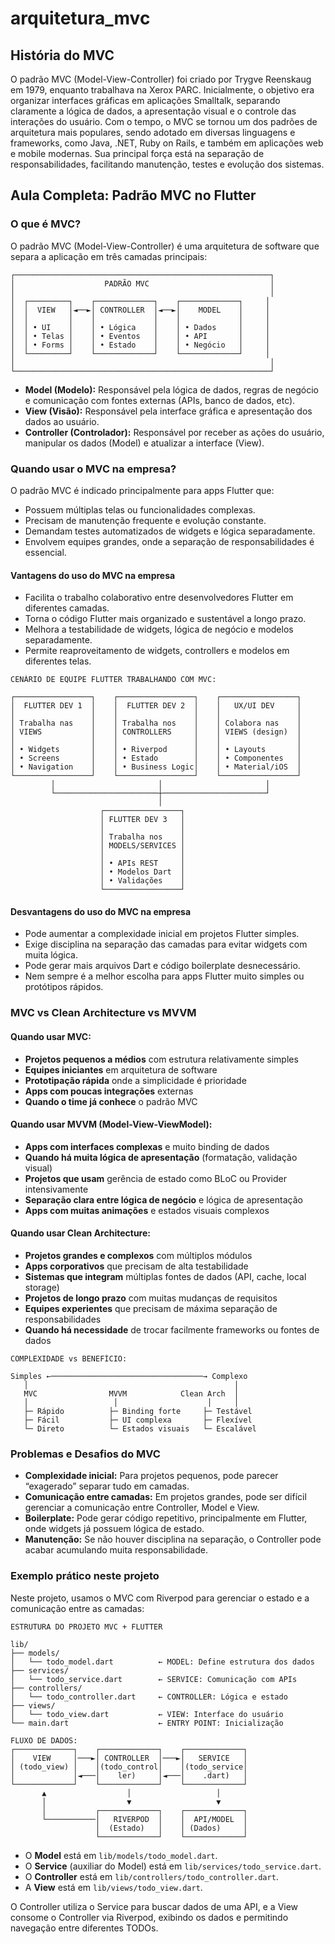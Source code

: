 
# arquitetura_mvc

## História do MVC
O padrão MVC (Model-View-Controller) foi criado por Trygve Reenskaug em 1979, enquanto trabalhava na Xerox PARC. Inicialmente, o objetivo era organizar interfaces gráficas em aplicações Smalltalk, separando claramente a lógica de dados, a apresentação visual e o controle das interações do usuário. Com o tempo, o MVC se tornou um dos padrões de arquitetura mais populares, sendo adotado em diversas linguagens e frameworks, como Java, .NET, Ruby on Rails, e também em aplicações web e mobile modernas. Sua principal força está na separação de responsabilidades, facilitando manutenção, testes e evolução dos sistemas.

## Aula Completa: Padrão MVC no Flutter
### O que é MVC?
O padrão MVC (Model-View-Controller) é uma arquitetura de software que separa a aplicação em três camadas principais:

```
┌─────────────────────────────────────────────────────────┐
│                    PADRÃO MVC                           │
│                                                         │
│  ┌─────────┐    ┌─────────────┐    ┌─────────────┐     │
│  │  VIEW   │◄──►│ CONTROLLER  │◄──►│    MODEL    │     │
│  │         │    │             │    │             │     │
│  │ • UI    │    │ • Lógica    │    │ • Dados     │     │
│  │ • Telas │    │ • Eventos   │    │ • API       │     │
│  │ • Forms │    │ • Estado    │    │ • Negócio   │     │
│  └─────────┘    └─────────────┘    └─────────────┘     │
│                                                         │
└─────────────────────────────────────────────────────────┘
```

- **Model (Modelo):** Responsável pela lógica de dados, regras de negócio e comunicação com fontes externas (APIs, banco de dados, etc).
- **View (Visão):** Responsável pela interface gráfica e apresentação dos dados ao usuário.
- **Controller (Controlador):** Responsável por receber as ações do usuário, manipular os dados (Model) e atualizar a interface (View).


### Quando usar o MVC na empresa?
O padrão MVC é indicado principalmente para apps Flutter que:
- Possuem múltiplas telas ou funcionalidades complexas.
- Precisam de manutenção frequente e evolução constante.
- Demandam testes automatizados de widgets e lógica separadamente.
- Envolvem equipes grandes, onde a separação de responsabilidades é essencial.

#### Vantagens do uso do MVC na empresa
- Facilita o trabalho colaborativo entre desenvolvedores Flutter em diferentes camadas.
- Torna o código Flutter mais organizado e sustentável a longo prazo.
- Melhora a testabilidade de widgets, lógica de negócio e modelos separadamente.
- Permite reaproveitamento de widgets, controllers e modelos em diferentes telas.

```
CENÁRIO DE EQUIPE FLUTTER TRABALHANDO COM MVC:

┌─────────────────┐    ┌─────────────────┐    ┌─────────────────┐
│  FLUTTER DEV 1  │    │  FLUTTER DEV 2  │    │   UX/UI DEV     │
│                 │    │                 │    │                 │
│ Trabalha nas    │    │ Trabalha nos    │    │ Colabora nas    │
│ VIEWS           │    │ CONTROLLERS     │    │ VIEWS (design)  │
│                 │    │                 │    │                 │
│ • Widgets       │    │ • Riverpod      │    │ • Layouts       │
│ • Screens       │    │ • Estado        │    │ • Componentes   │
│ • Navigation    │    │ • Business Logic│    │ • Material/iOS  │
└─────────────────┘    └─────────────────┘    └─────────────────┘
         │                       │                       │
         └───────────────────────┼───────────────────────┘
                                 │
                    ┌─────────────────┐
                    │ FLUTTER DEV 3   │
                    │                 │
                    │ Trabalha nos    │
                    │ MODELS/SERVICES │
                    │                 │
                    │ • APIs REST     │
                    │ • Modelos Dart  │
                    │ • Validações    │
                    └─────────────────┘
```

#### Desvantagens do uso do MVC na empresa
- Pode aumentar a complexidade inicial em projetos Flutter simples.
- Exige disciplina na separação das camadas para evitar widgets com muita lógica.
- Pode gerar mais arquivos Dart e código boilerplate desnecessário.
- Nem sempre é a melhor escolha para apps Flutter muito simples ou protótipos rápidos.

### MVC vs Clean Architecture vs MVVM

#### Quando usar MVC:
- **Projetos pequenos a médios** com estrutura relativamente simples
- **Equipes iniciantes** em arquitetura de software
- **Prototipação rápida** onde a simplicidade é prioridade
- **Apps com poucas integrações** externas
- **Quando o time já conhece** o padrão MVC

#### Quando usar MVVM (Model-View-ViewModel):
- **Apps com interfaces complexas** e muito binding de dados
- **Quando há muita lógica de apresentação** (formatação, validação visual)
- **Projetos que usam** gerência de estado como BLoC ou Provider intensivamente
- **Separação clara entre lógica de negócio** e lógica de apresentação
- **Apps com muitas animações** e estados visuais complexos

#### Quando usar Clean Architecture:
- **Projetos grandes e complexos** com múltiplos módulos
- **Apps corporativos** que precisam de alta testabilidade
- **Sistemas que integram** múltiplas fontes de dados (API, cache, local storage)
- **Projetos de longo prazo** com muitas mudanças de requisitos
- **Equipes experientes** que precisam de máxima separação de responsabilidades
- **Quando há necessidade** de trocar facilmente frameworks ou fontes de dados

```
COMPLEXIDADE vs BENEFÍCIO:

Simples ←──────────────────────────────────→ Complexo
   │                                              │
   MVC                MVVM            Clean Arch  │
   │                   │                    │     │
   ├─ Rápido          ├─ Binding forte     ├─ Testável
   ├─ Fácil           ├─ UI complexa       ├─ Flexível  
   └─ Direto          └─ Estados visuais   └─ Escalável
```

### Problemas e Desafios do MVC
- **Complexidade inicial:** Para projetos pequenos, pode parecer “exagerado” separar tudo em camadas.
- **Comunicação entre camadas:** Em projetos grandes, pode ser difícil gerenciar a comunicação entre Controller, Model e View.
- **Boilerplate:** Pode gerar código repetitivo, principalmente em Flutter, onde widgets já possuem lógica de estado.
- **Manutenção:** Se não houver disciplina na separação, o Controller pode acabar acumulando muita responsabilidade.

### Exemplo prático neste projeto
Neste projeto, usamos o MVC com Riverpod para gerenciar o estado e a comunicação entre as camadas:

```
ESTRUTURA DO PROJETO MVC + FLUTTER

lib/
├── models/
│   └── todo_model.dart          ← MODEL: Define estrutura dos dados
├── services/
│   └── todo_service.dart        ← SERVICE: Comunicação com APIs
├── controllers/
│   └── todo_controller.dart     ← CONTROLLER: Lógica e estado
├── views/
│   └── todo_view.dart           ← VIEW: Interface do usuário
└── main.dart                    ← ENTRY POINT: Inicialização

FLUXO DE DADOS:
┌─────────────┐    ┌─────────────┐    ┌─────────────┐
│    VIEW     │───►│ CONTROLLER  │───►│   SERVICE   │
│ (todo_view) │    │(todo_control│    │(todo_service│
│             │◄───│    ler)     │◄───│    .dart)   │
└─────────────┘    └─────────────┘    └─────────────┘
       ▲                  │                   │
       │                  ▼                   ▼
       │           ┌─────────────┐    ┌─────────────┐
       └───────────│   RIVERPOD  │    │  API/MODEL  │
                   │  (Estado)   │    │ (Dados)     │
                   └─────────────┘    └─────────────┘
```

- O **Model** está em `lib/models/todo_model.dart`.
- O **Service** (auxiliar do Model) está em `lib/services/todo_service.dart`.
- O **Controller** está em `lib/controllers/todo_controller.dart`.
- A **View** está em `lib/views/todo_view.dart`.

O Controller utiliza o Service para buscar dados de uma API, e a View consome o Controller via Riverpod, exibindo os dados e permitindo navegação entre diferentes TODOs.

